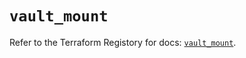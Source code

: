 # `vault_mount`

Refer to the Terraform Registory for docs: [`vault_mount`](https://www.terraform.io/docs/providers/vault/r/mount).
